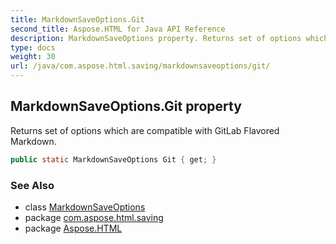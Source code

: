 ```yaml
---
title: MarkdownSaveOptions.Git
second_title: Aspose.HTML for Java API Reference
description: MarkdownSaveOptions property. Returns set of options which are compatible with GitLab Flavored Markdown
type: docs
weight: 30
url: /java/com.aspose.html.saving/markdownsaveoptions/git/
---
```

## MarkdownSaveOptions.Git property

Returns set of options which are compatible with GitLab Flavored Markdown.

```java
public static MarkdownSaveOptions Git { get; }
```

### See Also

* class [MarkdownSaveOptions](../)
* package [com.aspose.html.saving](../../../com.aspose.html.saving/)
* package [Aspose.HTML](../../../)
